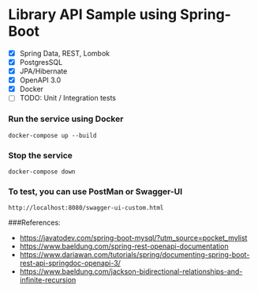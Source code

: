# Library API Sample using Spring-Boot
- [x] Spring Data, REST, Lombok
- [x] PostgresSQL 
- [x] JPA/Hibernate 
- [x] OpenAPI 3.0 
- [x] Docker
- [ ] TODO: Unit / Integration tests

### Run the service using Docker

```docker-compose up --build```

### Stop the service

```docker-compose down```

### To test, you can use PostMan or Swagger-UI

``http://localhost:8080/swagger-ui-custom.html``





###References:
* https://javatodev.com/spring-boot-mysql/?utm_source=pocket_mylist
* https://www.baeldung.com/spring-rest-openapi-documentation
* https://www.dariawan.com/tutorials/spring/documenting-spring-boot-rest-api-springdoc-openapi-3/
* https://www.baeldung.com/jackson-bidirectional-relationships-and-infinite-recursion
